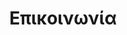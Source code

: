 ---
templateKey: templates/contact
type: 0
slug: /contact/
language: gr
title: Επικοινωνία
links: Χρήσιμοι συνδέσμοι
contactsTitle: Program Management Contacts
ministry: Υπουργείο Τουρισμού Λεωφόρος Αμαλίας 12, 105 57, Αθήνα
formTitle: Φόρμα επικοινωνίας
---